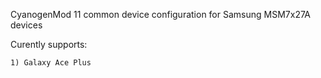 CyanogenMod 11 common device configuration for Samsung MSM7x27A devices

Curently supports:

	1) Galaxy Ace Plus



